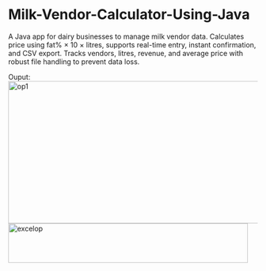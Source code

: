 # Milk-Vendor-Calculator-Using-Java
A Java app for dairy businesses to manage milk vendor data. Calculates price using fat% × 10 × litres, supports real-time entry, instant confirmation, and CSV export. Tracks vendors, litres, revenue, and average price with robust file handling to prevent data loss.

Ouput:
<img width="512" height="288" alt="op1" src="https://github.com/user-attachments/assets/9263c4d0-58f5-4fa1-9498-8cb735716dd9" />
<img width="484" height="80" alt="excelop" src="https://github.com/user-attachments/assets/4d125151-ef88-438c-95ae-f5edd8c0000f" />
